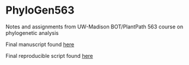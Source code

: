 # PhyloGen563
Notes and assignments from UW-Madison BOT/PlantPath 563 course on phylogenetic analysis

Final manuscript found [here](manuscript/final_project-report.md)

Final reproducible script found [here](scripts/reproducible_script_finalproject.md)



